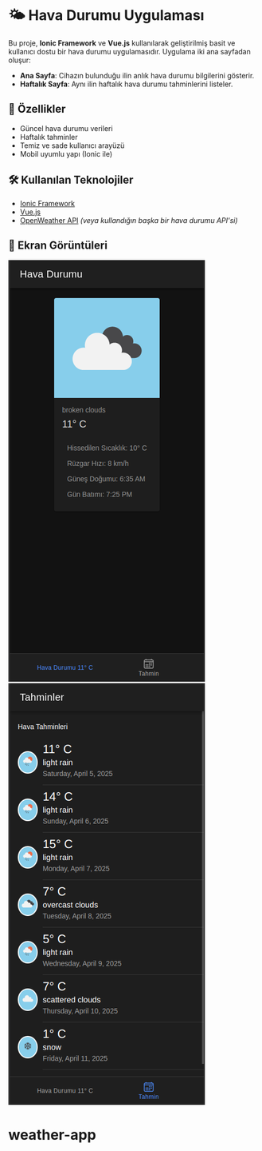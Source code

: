 # 🌤️ Hava Durumu Uygulaması

Bu proje, **Ionic Framework** ve **Vue.js** kullanılarak geliştirilmiş basit ve kullanıcı dostu bir hava durumu uygulamasıdır. Uygulama iki ana sayfadan oluşur:

- **Ana Sayfa**: Cihazın bulunduğu ilin anlık hava durumu bilgilerini gösterir.
- **Haftalık Sayfa**: Aynı ilin haftalık hava durumu tahminlerini listeler.

## 🚀 Özellikler

- Güncel hava durumu verileri
- Haftalık tahminler
- Temiz ve sade kullanıcı arayüzü
- Mobil uyumlu yapı (Ionic ile)

## 🛠️ Kullanılan Teknolojiler

- [Ionic Framework](https://ionicframework.com/)
- [Vue.js](https://vuejs.org/)
- [OpenWeather API](https://openweathermap.org/) *(veya kullandığın başka bir hava durumu API'si)*

## 📱 Ekran Görüntüleri
![Ana Sayfa](images/main.png)
![Ana Sayfa](images/2.png)

# weather-app
